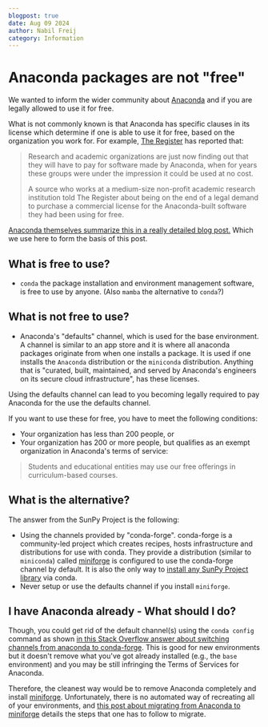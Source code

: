 ```yaml
---
blogpost: true
date: Aug 09 2024
author: Nabil Freij
category: Information
---
```


# Anaconda packages are not "free"

We wanted to inform the wider community about [Anaconda](https://www.anaconda.com/) and if you are legally allowed to use it for free.

What is not commonly known is that Anaconda has specific clauses in its license which determine if one is able to use it for free, based on the organization you work for.
For example, [The Register](https://www.theregister.com/2024/08/08/anaconda_puts_the_squeeze_on/) has reported that:

> Research and academic organizations are just now finding out that they will have to pay for software made by Anaconda, when for years these groups were under the impression it could be used at no cost.
>
> A source who works at a medium-size non-profit academic research institution told The Register about being on the end of a legal demand to purchase a commercial license for the Anaconda-built software they had been using for free.

[Anaconda themselves summarize this in a really detailed blog post.](https://www.anaconda.com/blog/is-conda-free)
Which we use here to form the basis of this post.

## What is free to use?

- ``conda`` the package installation and environment management software, is free to use by anyone. (Also ``mamba`` the alternative to ``conda``?)

## What is not free to use?

- Anaconda's "defaults" channel, which is used for the base environment.
  A channel is similar to an app store and it is where all anaconda packages originate from when one installs a package.
  It is used if one installs the `Anaconda` distribution or the `miniconda` distribution.
  Anything that is "curated, built, maintained, and served by Anaconda's engineers on its secure cloud infrastructure", has these licenses.

Using the defaults channel can lead to you becoming legally required to pay Anaconda for the use the defaults channel.

If you want to use these for free, you have to meet the following conditions:

- Your organization has less than 200 people, or
- Your organization has 200 or more people, but qualifies as an exempt organization in Anaconda's terms of service:

> Students and educational entities may use our free offerings in curriculum-based courses.

## What is the alternative?

The answer from the SunPy Project is the following:

- Using the channels provided by "conda-forge". 
  conda-forge is a community-led project which creates recipes, hosts infrastructure and distributions for use with conda.
  They provide a distribution (similar to `miniconda`) called [miniforge](https://github.com/conda-forge/miniforge) is configured to use the conda-forge channel by default.
  It is also the only way to [install any SunPy Project library](https://docs.sunpy.org/en/stable/tutorial/installation.html#installing-miniforge) via conda.
- Never setup or use the defaults channel if you install `miniforge`.

## I have Anaconda already - What should I do?

Though, you could get rid of the default channel(s) using the `conda config` command as shown [in this Stack Overflow answer about switching channels from anaconda to conda-forge](https://stackoverflow.com/a/67708768).
This is good for new environments but it doesn't remove what you've got already installed (e.g., the `base` environment) and you may be still infringing the Terms of Services for Anaconda.

Therefore, the cleanest way would be to remove Anaconda completely and install [miniforge](https://docs.sunpy.org/en/stable/tutorial/installation.html#installing-miniforge).
Unfortunately, there is no automated way of recreating all of your environments, and [this post about migrating from Anaconda to miniforge](https://it.martinos.org/help/migrating-anaconda-miniconda-install-to-a-miniforge-install/) details the steps that one has to follow to migrate.
